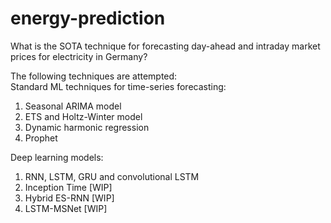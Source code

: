 # energy-prediction
What is the SOTA technique for forecasting day-ahead and intraday market prices for electricity in Germany?

The following techniques are attempted:  
Standard ML techniques for time-series forecasting:
1. Seasonal ARIMA model
2. ETS  and Holtz-Winter model
3. Dynamic harmonic regression
4. Prophet
  
Deep learning models:  
1. RNN, LSTM, GRU and convolutional LSTM
2. Inception Time [WIP]
3. Hybrid ES-RNN [WIP]
4. LSTM-MSNet [WIP]